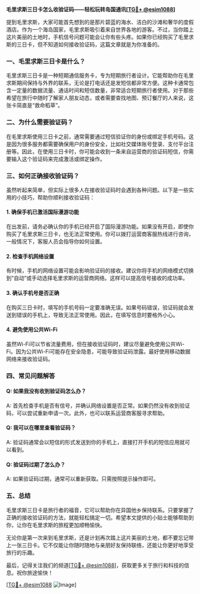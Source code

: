 **毛里求斯三日卡怎么收验证码——轻松玩转岛国通讯[[TG💪+ @esim1088](https://t.me/s/esim1088)]**

提到毛里求斯，大家可能首先想到的是那片碧蓝的海水、洁白的沙滩和奢华的度假酒店。作为一个海岛国家，毛里求斯吸引着来自世界各地的游客。不过，当你踏上这片美丽的土地时，手机信号问题可能会让你有些头疼。如果你已经购买了毛里求斯的三日卡，但不知道如何接收验证码，这篇文章就是为你准备的。

### 一、毛里求斯三日卡是什么？

毛里求斯三日卡是一种短期通信服务卡，专为短期旅行者设计。它能帮助你在毛里求斯期间保持与外界的联系，无论是打电话还是发短信都非常方便。这种卡通常包含一定量的数据流量、通话时间和短信数量，非常适合短期旅行者使用。对于那些希望在旅行中随时了解家人朋友动态，或者需要查找地图、预订餐厅的人来说，这张卡简直是“救命稻草”。

### 二、为什么需要验证码？

在毛里求斯使用三日卡之前，通常需要通过短信验证你的身份或绑定手机号码。这是因为很多服务都需要确保用户的身份安全，比如社交媒体账号登录、支付平台注册等。因此，在使用三日卡时，你可能会收到一条来自运营商的验证码短信，你需要输入这个验证码来完成激活或绑定操作。

### 三、如何正确接收验证码？

虽然听起来简单，但实际上很多人在接收验证码时会遇到各种问题。以下是一些实用的小技巧，帮助你顺利接收验证码：

#### 1. 确保手机已激活国际漫游功能

在出发前，请务必确认你的手机已经开启了国际漫游功能。如果没有开启，即使你购买了毛里求斯三日卡，也无法正常使用。你可以拨打运营商客服热线进行咨询，一般情况下，客服人员会指导你如何设置。

#### 2. 检查手机网络设置

有时候，手机的网络设置可能会影响验证码的接收。建议你将手机的网络模式切换到“自动”或手动选择毛里求斯的运营商网络。这样可以提高信号接收的成功率。

#### 3. 确认手机号是否正确

在购买三日卡时，填写的手机号码一定要准确无误。如果号码错误，验证码就会发送到错误的手机上，导致无法正常使用。因此，在填写信息时要格外小心。

#### 4. 避免使用公共Wi-Fi

虽然Wi-Fi可以节省流量费用，但在接收验证码时，建议尽量避免使用公共Wi-Fi。因为公共Wi-Fi可能存在安全隐患，可能导致验证码泄露。最好使用移动数据网络来接收验证码。

### 四、常见问题解答

#### Q: 如果我没有收到验证码怎么办？
A: 首先检查手机是否有信号，并确认网络设置是否正常。如果仍然没有收到验证码，可以尝试重新申请一次。此外，也可以联系运营商客服寻求帮助。

#### Q: 我可以在哪里查看验证码？
A: 验证码通常会以短信的形式发送到你的手机上，直接打开手机的短信应用就可以看到。

#### Q: 验证码过期了怎么办？
A: 如果验证码过期，通常可以重新获取。只需按照提示操作即可。

### 五、总结

毛里求斯三日卡是旅行者的福音，它可以帮助你在异国他乡保持联系。只要掌握了正确的接收验证码的方法，就能轻松搞定一切。希望本文提供的小贴士能够帮助到你，让你在毛里求斯的旅程更加顺畅愉快。

无论你是第一次来到毛里求斯，还是计划再次踏上这片美丽的土地，都不要忘记带上一张三日卡。它不仅能让你随时随地与亲朋好友保持联络，还能让你更好地享受旅行的乐趣。

最后，记得关注我们的频道[[TG💪+ @esim1088](https://t.me/s/esim1088)]，获取更多关于旅行和科技的信息。祝你旅途愉快！

[[TG💪+ @esim1088](https://t.me/s/esim1088) ![Image](https://i.postimg.cc/4NQfJmqS/Snipaste-2025-05-13-00-14-12.png)]